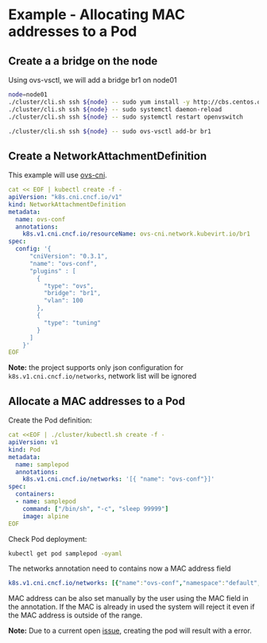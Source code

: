 # Example - Allocating MAC addresses to a Pod

## Create a a bridge on the node

Using ovs-vsctl, we will add a bridge br1 on node01

```bash
node=node01
./cluster/cli.sh ssh ${node} -- sudo yum install -y http://cbs.centos.org/kojifiles/packages/openvswitch/2.9.2/1.el7/x86_64/openvswitch-2.9.2-1.el7.x86_64.rpm http://cbs.centos.org/kojifiles/packages/openvswitch/2.9.2/1.el7/x86_64/openvswitch-devel-2.9.2-1.el7.x86_64.rpm http://cbs.centos.org/kojifiles/packages/dpdk/17.11/3.el7/x86_64/dpdk-17.11-3.el7.x86_64.rpm
./cluster/cli.sh ssh ${node} -- sudo systemctl daemon-reload
./cluster/cli.sh ssh ${node} -- sudo systemctl restart openvswitch

./cluster/cli.sh ssh ${node} -- sudo ovs-vsctl add-br br1
```

## Create a NetworkAttachmentDefinition

This example will use [ovs-cni](https://github.com/kubevirt/ovs-cni/).

```yaml
cat << EOF | kubectl create -f -
apiVersion: "k8s.cni.cncf.io/v1"
kind: NetworkAttachmentDefinition
metadata:
  name: ovs-conf
  annotations:
    k8s.v1.cni.cncf.io/resourceName: ovs-cni.network.kubevirt.io/br1
spec:
  config: '{
      "cniVersion": "0.3.1",
      "name": "ovs-conf",
      "plugins" : [
        {
          "type": "ovs",
          "bridge": "br1",
          "vlan": 100
        },
        {
          "type": "tuning"
        }
      ]
    }'
EOF
```

**Note:** the project supports only json configuration for `k8s.v1.cni.cncf.io/networks`, network list will be ignored

## Allocate a MAC addresses to a Pod

Create the Pod definition:
```yaml
cat <<EOF | ./cluster/kubectl.sh create -f -
apiVersion: v1
kind: Pod
metadata:
  name: samplepod
  annotations:
    k8s.v1.cni.cncf.io/networks: '[{ "name": "ovs-conf"}]'
spec:
  containers:
  - name: samplepod
    command: ["/bin/sh", "-c", "sleep 99999"]
    image: alpine
EOF
```

Check Pod deployment:
```bash
kubectl get pod samplepod -oyaml
```

The networks annotation need to contains now a MAC address field
```yaml
k8s.v1.cni.cncf.io/networks: [{"name":"ovs-conf","namespace":"default","mac":"02:00:00:00:00:02"}]
```

MAC address can be also set manually by the user using the MAC field in the annotation.
If the MAC is already in used the system will reject it even if the MAC address is outside of the range.

**Note:** Due to a current open [issue](https://github.com/k8snetworkplumbingwg/kubemacpool/issues/273), creating the
pod will result with a error.